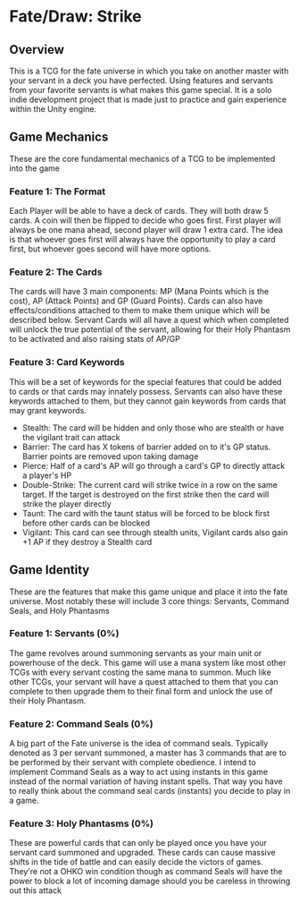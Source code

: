 # Fate/Draw: Strike

## Overview

This is a TCG for the fate universe in which you take on another master with your servant in a deck you have perfected. Using features and servants from your favorite servants is what makes this game special. It is a solo indie development project that is made just to practice and gain experience within the Unity engine.

## Game Mechanics

These are the core fundamental mechanics of a TCG to be implemented into the game

### Feature 1: The Format

Each Player will be able to have a deck of cards. They will both draw 5 cards. A coin will then be flipped to decide who goes first. First player will always be one mana ahead, second player will draw 1 extra card. The idea is that whoever goes first will always have the opportunity to play a card first, but whoever goes second will have more options.

### Feature 2: The Cards

The cards will have 3 main components: MP (Mana Points which is the cost), AP (Attack Points) and GP (Guard Points). Cards can also have effects/conditions attached to them to make them unique which will be described below. Servant Cards will all have a quest which when completed will unlock the true potential of the servant, allowing for their Holy Phantasm to be activated and also raising stats of AP/GP

### Feature 3: Card Keywords

This will be a set of keywords for the special features that could be added to cards or that cards may innately possess. Servants can also have these keywords attached to them, but they cannot gain keywords from cards that may grant keywords.

- Stealth: The card will be hidden and only those who are stealth or have the vigilant trait can attack
- Barrier: The card has X tokens of barrier added on to it's GP status. Barrier points are removed upon taking damage
- Pierce: Half of a card's AP will go through a card's GP to directly attack a player's HP
- Double-Strike: The current card will strike twice in a row on the same target. If the target is destroyed on the first strike then the card will strike the player directly
- Taunt: The card with the taunt status will be forced to be block first before other cards can be blocked
- Vigilant: This card can see through stealth units, Vigilant cards also gain +1 AP if they destroy a Stealth card

## Game Identity

These are the features that make this game unique and place it into the fate universe. Most notably these will include 3 core things: Servants, Command Seals, and Holy Phantasms

### Feature 1: Servants (0%)

The game revolves around summoning servants as your main unit or powerhouse of the deck. This game will use a mana system like most other TCGs with every servant costing the same mana to summon. Much like other TCGs, your servant will have a quest attached to them that you can complete to then upgrade them to their final form and unlock the use of their Holy Phantasm.

### Feature 2: Command Seals (0%)

A big part of the Fate universe is the idea of command seals. Typically denoted as 3 per servant summoned, a master has 3 commands that are to be performed by their servant with complete obedience. I intend to implement Command Seals as a way to act using instants in this game instead of the normal variation of having instant spells. That way you have to really think about the command seal cards (instants) you decide to play in a game.

### Feature 3: Holy Phantasms (0%)

These are powerful cards that can only be played once you have your servant card summoned and upgraded. These cards can cause massive shifts in the tide of battle and can easily decide the victors of games. They're not a OHKO win condition though as command Seals will have the power to block a lot of incoming damage should you be careless in throwing out this attack
